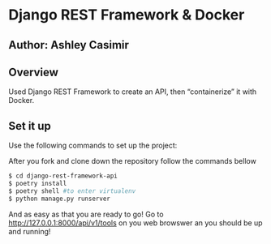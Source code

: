 # Django REST Framework & Docker

## Author: Ashley Casimir

## Overview

Used Django REST Framework to create an API, then “containerize” it with Docker.

## Set it up

Use the following commands to set up the project:

After you fork and clone down the repository follow the commands bellow

```Bash
$ cd django-rest-framework-api
$ poetry install
$ poetry shell #to enter virtualenv
$ python manage.py runserver
```

And as easy as that you are ready to go! Go to http://127.0.0.1:8000/api/v1/tools on you web browswer an you should be up and running!
